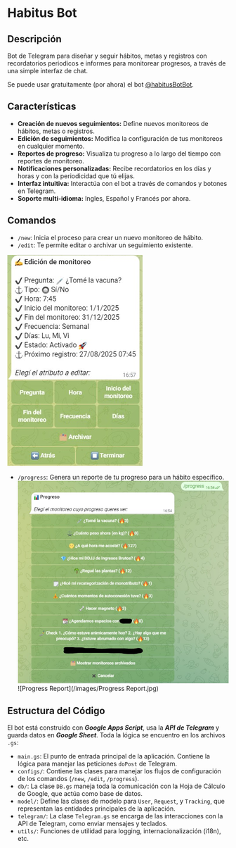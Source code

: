 # Habitus Bot

## Descripción

Bot de Telegram para diseñar y seguir hábitos, metas y registros con recordatorios periodicos e informes para monitorear progresos, a través de una simple interfaz de chat.

Se puede usar gratuitamente (por ahora) el bot [@habitusBotBot](https://t.me/habitusBotBot).

## Características

- **Creación de nuevos seguimientos:** Define nuevos monitoreos de hábitos, metas o registros.
- **Edición de seguimientos:** Modifica la configuración de tus monitoreos en cualquier momento.
- **Reportes de progreso:** Visualiza tu progreso a lo largo del tiempo con reportes de monitoreo.
- **Notificaciones personalizadas:** Recibe recordatorios en los días y horas y con la periodicidad que tú elijas.
- **Interfaz intuitiva:** Interactúa con el bot a través de comandos y botones en Telegram.
- **Soporte multi-idioma:** Ingles, Español y Francés por ahora.

## Comandos

- `/new`: Inicia el proceso para crear un nuevo monitoreo de hábito.
- `/edit`: Te permite editar o archivar un seguimiento existente.

![Edit](/images/Edit.jpg)

- `/progress`: Genera un reporte de tu progreso para un hábito específico.
![Progress](/images/Progress.jpg)
![Progress Report](/images/Progress Report.jpg)



## Estructura del Código
El bot está construido con _**Google Apps Script**_, usa la _**API de Telegram**_ y guarda datos en _**Google Sheet**_. Toda la lógica se encuentro en los archivos `.gs`:

-   `main.gs`: El punto de entrada principal de la aplicación. Contiene la lógica para manejar las peticiones `doPost` de Telegram.
-   `configs/`: Contiene las clases para manejar los flujos de configuración de los comandos (`/new`, `/edit`, `/progress`).
-   `db/`: La clase `DB.gs` maneja toda la comunicación con la Hoja de Cálculo de Google, que actúa como base de datos.
-   `model/`: Define las clases de modelo para `User`, `Request`, y `Tracking`, que representan las entidades principales de la aplicación.
-   `telegram/`: La clase `Telegram.gs` se encarga de las interacciones con la API de Telegram, como enviar mensajes y teclados.
-   `utils/`: Funciones de utilidad para logging, internacionalización (i18n), etc.
